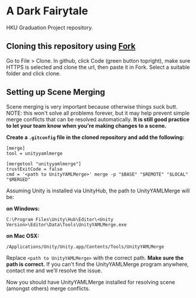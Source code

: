 # A Dark Fairytale
HKU Graduation Project repository.

## Cloning this repository using [Fork](https://git-fork.com/)
Go to File > Clone. In github, click Code (green button topright), make sure HTTPS is selected and clone the url, then paste it in Fork. Select a suitable folder and click clone.

## Setting up Scene Merging
Scene merging is very important because otherwise things suck butt. NOTE: this won't solve all problems forever, but it may help prevent simple merge conflicts that can be resolved automatically. **It is still good practice to let your team know when you're making changes to a scene.**

**Create a `.gitconfig` file in the cloned repository and add the following:**

```
[merge]
tool = unityyamlmerge

[mergetool "unityyamlmerge"]
trustExitCode = false
cmd = '<path to UnityYAMLMerge>' merge -p "$BASE" "$REMOTE" "$LOCAL" "$MERGED"
```

Assuming Unity is installed via UnityHub, the path to UnityYAMLMerge will be:

**on Windows:**
```
C:\Program Files\Unity\Hub\Editor\<Unity Version>\Editor\Data\Tools\UnityYAMLMerge.exe
```

**on Mac OSX:**
```
/Applications/Unity/Unity.app/Contents/Tools/UnityYAMLMerge
```

Replace `<path to UnityYAMLMerge>` with the correct path. **Make sure the path is correct.** If you can't find the UnityYAMLMerge program anywhere, contact me and we'll resolve the issue.

Now you should have UnityYAMLMerge installed for resolving scene (amongst others) merge conflicts.
